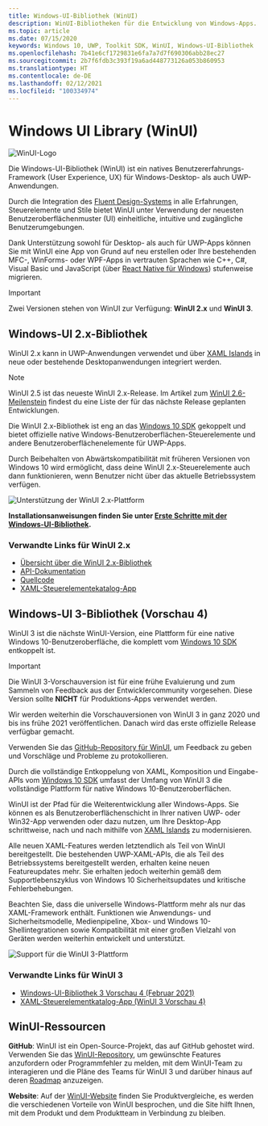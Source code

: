 ```yaml
---
title: Windows-UI-Bibliothek (WinUI)
description: WinUI-Bibliotheken für die Entwicklung von Windows-Apps.
ms.topic: article
ms.date: 07/15/2020
keywords: Windows 10, UWP, Toolkit SDK, WinUI, Windows-UI-Bibliothek
ms.openlocfilehash: 7b41e6cf1729831e6fa7a7d7f690306abb28ec27
ms.sourcegitcommit: 2b7f6fdb3c393f19a6ad448773126a053b860953
ms.translationtype: HT
ms.contentlocale: de-DE
ms.lasthandoff: 02/12/2021
ms.locfileid: "100334974"
---
```

# <a name="windows-ui-library-winui"></a>Windows UI Library (WinUI)

![WinUI-Logo](../images/logo-winui.png)

Die Windows-UI-Bibliothek (WinUI) ist ein natives Benutzererfahrungs-Framework (User Experience, UX) für Windows-Desktop- als auch UWP-Anwendungen.

Durch die Integration des [Fluent Design-Systems](https://www.microsoft.com/design/fluent/#/) in alle Erfahrungen, Steuerelemente und Stile bietet WinUI unter Verwendung der neuesten Benutzeroberflächenmuster (UI) einheitliche, intuitive und zugängliche Benutzerumgebungen.

Dank Unterstützung sowohl für Desktop- als auch für UWP-Apps können Sie mit WinUI eine App von Grund auf neu erstellen oder Ihre bestehenden MFC-, WinForms- oder WPF-Apps in vertrauten Sprachen wie C++, C#, Visual Basic und JavaScript (über [React Native für Windows](https://microsoft.github.io/react-native-windows/)) stufenweise migrieren.

> [!Important]
> Zwei Versionen stehen von WinUI zur Verfügung: **WinUI 2.x** und **WinUI 3**.

## <a name="windows-ui-2x-library"></a>Windows-UI 2.x-Bibliothek

WinUI 2.x kann in UWP-Anwendungen verwendet und über [XAML Islands](../desktop/modernize/xaml-islands.md) in neue oder bestehende Desktopanwendungen integriert werden.

> [!NOTE]
> WinUI 2.5 ist das neueste WinUI 2.x-Release. Im Artikel zum [WinUI 2.6-Meilenstein](https://github.com/microsoft/microsoft-ui-xaml/milestone/11) findest du eine Liste der für das nächste Release geplanten Entwicklungen.

Die WinUI 2.x-Bibliothek ist eng an das [Windows 10 SDK](https://developer.microsoft.com/windows/downloads/windows-10-sdk/) gekoppelt und bietet offizielle native Windows-Benutzeroberflächen-Steuerelemente und andere Benutzeroberflächenelemente für UWP-Apps.

Durch Beibehalten von Abwärtskompatibilität mit früheren Versionen von Windows 10 wird ermöglicht, dass deine WinUI 2.x-Steuerelemente auch dann funktionieren, wenn Benutzer nicht über das aktuelle Betriebssystem verfügen.

![Unterstützung der WinUI 2.x-Plattform](../images/platforms-winui2.png)

**Installationsanweisungen finden Sie unter [Erste Schritte mit der Windows-UI-Bibliothek](winui2/getting-started.md).**

### <a name="related-links-for-winui-2x"></a>Verwandte Links für WinUI 2.x

- [Übersicht über die WinUI 2.x-Bibliothek](winui2/index.md)
- [API-Dokumentation](/windows/winui/api/)
- [Quellcode](https://aka.ms/winui)
- [XAML-Steuerelementekatalog-App](https://www.microsoft.com/p/xaml-controls-gallery/9msvh128x2zt)

## <a name="windows-ui-3-library-preview-4"></a>Windows-UI 3-Bibliothek (Vorschau 4)

WinUI 3 ist die nächste WinUI-Version, eine Plattform für eine native Windows 10-Benutzeroberfläche, die komplett vom [Windows 10 SDK](https://developer.microsoft.com/windows/downloads/windows-10-sdk/) entkoppelt ist.

> [!Important]
> Die WinUI 3-Vorschauversion ist für eine frühe Evaluierung und zum Sammeln von Feedback aus der Entwicklercommunity vorgesehen. Diese Version sollte **NICHT** für Produktions-Apps verwendet werden.
>
> Wir werden weiterhin die Vorschauversionen von WinUI 3 in ganz 2020 und bis ins frühe 2021 veröffentlichen. Danach wird das erste offizielle Release verfügbar gemacht.
>
> Verwenden Sie das [GitHub-Repository für WinUI](https://github.com/microsoft/microsoft-ui-xaml), um Feedback zu geben und Vorschläge und Probleme zu protokollieren.

Durch die vollständige Entkoppelung von XAML, Komposition und Eingabe-APIs vom [Windows 10 SDK](https://developer.microsoft.com/windows/downloads/windows-10-sdk/) umfasst der Umfang von WinUI 3 die vollständige Plattform für native Windows 10-Benutzeroberflächen.

WinUI ist der Pfad für die Weiterentwicklung aller Windows-Apps. Sie können es als Benutzeroberflächenschicht in Ihrer nativen UWP- oder Win32-App verwenden oder dazu nutzen, um Ihre Desktop-App schrittweise, nach und nach mithilfe von [XAML Islands](../desktop/modernize/xaml-islands.md) zu modernisieren.

Alle neuen XAML-Features werden letztendlich als Teil von WinUI bereitgestellt. Die bestehenden UWP-XAML-APIs, die als Teil des Betriebssystems bereitgestellt werden, erhalten keine neuen Featureupdates mehr. Sie erhalten jedoch weiterhin gemäß dem Supportlebenszyklus von Windows 10 Sicherheitsupdates und kritische Fehlerbehebungen.

Beachten Sie, dass die universelle Windows-Plattform mehr als nur das XAML-Framework enthält. Funktionen wie Anwendungs- und Sicherheitsmodelle, Medienpipeline, Xbox- und Windows 10-Shellintegrationen sowie Kompatibilität mit einer großen Vielzahl von Geräten werden weiterhin entwickelt und unterstützt.

![Support für die WinUI 3-Plattform](../images/platforms-winui3.png)

### <a name="related-links-for-winui-3"></a>Verwandte Links für WinUI 3

- [Windows-UI-Bibliothek 3 Vorschau 4 (Februar 2021)](winui3/index.md)
- [XAML-Steuerelementkatalog-App (WinUI 3 Vorschau 4)](https://github.com/microsoft/Xaml-Controls-Gallery/tree/winui3preview)

## <a name="winui-resources"></a>WinUI-Ressourcen

**GitHub**: WinUI ist ein Open-Source-Projekt, das auf GitHub gehostet wird. Verwenden Sie das [WinUI-Repository](https://github.com/microsoft/microsoft-ui-xaml), um gewünschte Features anzufordern oder Programmfehler zu melden, mit dem WinUI-Team zu interagieren und die Pläne des Teams für WinUI 3 und darüber hinaus auf deren [Roadmap](https://github.com/microsoft/microsoft-ui-xaml/blob/master/docs/roadmap.md) anzuzeigen.

**Website**: Auf der [WinUI-Website](https://aka.ms/winui) finden Sie Produktvergleiche, es werden die verschiedenen Vorteile von WinUI besprochen, und die Site hilft Ihnen, mit dem Produkt und dem Produktteam in Verbindung zu bleiben.